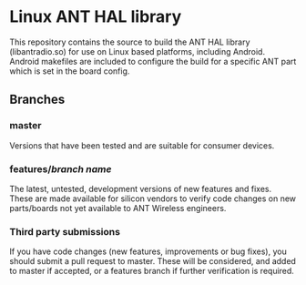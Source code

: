 # Linux ANT HAL library #

This repository contains the source to build the ANT HAL library (libantradio.so) for use on Linux based platforms, including Android. Android makefiles are included to configure the build for a specific ANT part which is set in the board config.

## Branches ##

### master ###
Versions that have been tested and are suitable for consumer devices.

### features/_branch name_ ###
The latest, untested, development versions of new features and fixes. These are made available for silicon vendors to verify code changes on new parts/boards not yet available to ANT Wireless engineers.

### Third party submissions ###
If you have code changes (new features, improvements or bug fixes), you should submit a pull request to master. These will be considered, and added to master if accepted, or a features branch if further verification is required.

